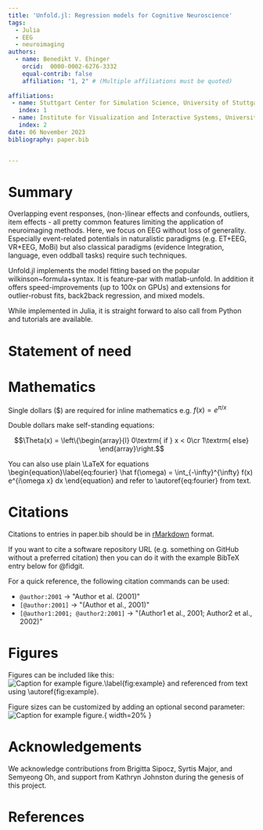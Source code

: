 ```yaml
---
title: 'Unfold.jl: Regression models for Cognitive Neuroscience'
tags:
  - Julia
  - EEG
  - neuroimaging
authors:
  - name: Benedikt V. Ehinger
    orcid:  0000-0002-6276-3332 
    equal-contrib: false
    affiliation: "1, 2" # (Multiple affiliations must be quoted)
  
affiliations:
 - name: Stuttgart Center for Simulation Science, University of Stuttgart, Germany
   index: 1
 - name: Institute for Visualization and Interactive Systems, University of Stuttgart, Germany
   index: 2
date: 06 November 2023
bibliography: paper.bib


---
```


# Summary


Overlapping event responses, (non-)linear effects and confounds, outliers, item effects - all pretty common features limiting the application of neuroimaging methods. Here, we focus on EEG without loss of generality. Especially event-related potentials in naturalistic paradigms (e.g. ET+EEG, VR+EEG, MoBi) but also classical paradigms (evidence Integration, language, even oddball tasks) require such techniques. 

Unfold.jl implements the model fitting based on the popular wilkinson~formula+syntax. It is feature-par with matlab-unfold. In addition it offers speed-improvements (up to 100x on GPUs) and extensions for outlier-robust fits, back2back regression, and mixed models.

While implemented in Julia, it is straight forward to also call from Python and tutorials are available.



# Statement of need



# Mathematics

Single dollars ($) are required for inline mathematics e.g. $f(x) = e^{\pi/x}$

Double dollars make self-standing equations:

$$\Theta(x) = \left\{\begin{array}{l}
0\textrm{ if } x < 0\cr
1\textrm{ else}
\end{array}\right.$$

You can also use plain \LaTeX for equations
\begin{equation}\label{eq:fourier}
\hat f(\omega) = \int_{-\infty}^{\infty} f(x) e^{i\omega x} dx
\end{equation}
and refer to \autoref{eq:fourier} from text.

# Citations

Citations to entries in paper.bib should be in
[rMarkdown](http://rmarkdown.rstudio.com/authoring_bibliographies_and_citations.html)
format.

If you want to cite a software repository URL (e.g. something on GitHub without a preferred
citation) then you can do it with the example BibTeX entry below for @fidgit.

For a quick reference, the following citation commands can be used:
- `@author:2001`  ->  "Author et al. (2001)"
- `[@author:2001]` -> "(Author et al., 2001)"
- `[@author1:2001; @author2:2001]` -> "(Author1 et al., 2001; Author2 et al., 2002)"

# Figures

Figures can be included like this:
![Caption for example figure.\label{fig:example}](figure.png)
and referenced from text using \autoref{fig:example}.

Figure sizes can be customized by adding an optional second parameter:
![Caption for example figure.](figure.png){ width=20% }

# Acknowledgements

We acknowledge contributions from Brigitta Sipocz, Syrtis Major, and Semyeong
Oh, and support from Kathryn Johnston during the genesis of this project.

# References
